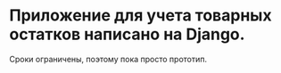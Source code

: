 # Приложение для учета товарных остатков написано на Django.
Сроки ограничены, поэтому пока просто прототип.
